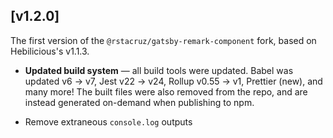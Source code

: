 ## [v1.2.0]

The first version of the `@rstacruz/gatsby-remark-component` fork, based on Hebilicious's v1.1.3.

- **Updated build system** &mdash; all build tools were updated. Babel was updated v6 → v7, Jest v22 → v24, Rollup v0.55 → v1, Prettier (new), and many more! The built files were also removed from the repo, and are instead generated on-demand when publishing to npm.

- Remove extraneous `console.log` outputs

[v]: https://github.com/rstacruz/gatsby-remark-component/tree/v
